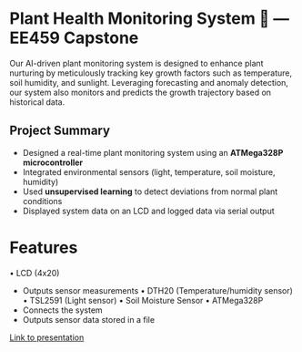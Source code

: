 # Plant Health Monitoring System 🌱 — EE459 Capstone
Our AI-driven plant monitoring system is designed to enhance plant nurturing by meticulously tracking key growth factors such as temperature, soil humidity, and sunlight. Leveraging forecasting and anomaly detection, our system also monitors and predicts the growth trajectory based on historical data.  

## Project Summary
- Designed a real-time plant monitoring system using an **ATMega328P microcontroller**
- Integrated environmental sensors (light, temperature, soil moisture, humidity)
- Used **unsupervised learning** to detect deviations from normal plant conditions
- Displayed system data on an LCD and logged data via serial output
  
# Features
• LCD (4x20)
  - Outputs sensor measurements
• DTH20 (Temperature/humidity sensor)
• TSL2591 (Light sensor)
• Soil Moisture Sensor
• ATMega328P
  - Connects the system
  - Outputs sensor data stored in a file

[Link to presentation](https://docs.google.com/presentation/d/1PXUxTM1k-A52hX0pVLlwrbkTVt2UJnyvwdPqTQYM5PQ/edit?usp=sharing)
